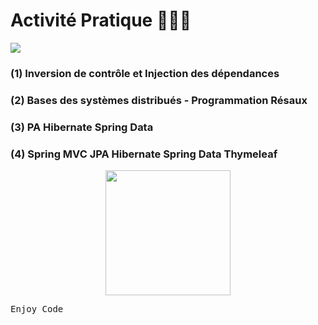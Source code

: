 # Activité Pratique 👨🏻‍💻
![](https://miro.medium.com/max/647/1*PBTTH5RGrfT1RBXxr989XQ.png)

### (1) Inversion de contrôle et Injection des dépendances
### (2) Bases des systèmes distribués - Programmation Résaux
### (3) PA Hibernate Spring Data
### (4) Spring MVC JPA Hibernate Spring Data Thymeleaf

<div align="center">
<img 
     src="![ayoub](https://octodex.github.com/images/inflatocat.png](https://user-images.githubusercontent.com/92756846/220727344-dbb21e84-4584-4055-bde5-a3c90a64a618.jpg)"        
     width="200">
</div>

<kbd>Enjoy Code</kbd>
